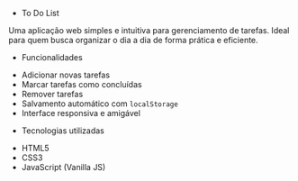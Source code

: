 * To Do List

Uma aplicação web simples e intuitiva para gerenciamento de tarefas. Ideal para quem busca organizar o dia a dia de forma prática e eficiente.

* Funcionalidades

- Adicionar novas tarefas
- Marcar tarefas como concluídas
- Remover tarefas
- Salvamento automático com `localStorage`
- Interface responsiva e amigável

* Tecnologias utilizadas

- HTML5
- CSS3
- JavaScript (Vanilla JS)
